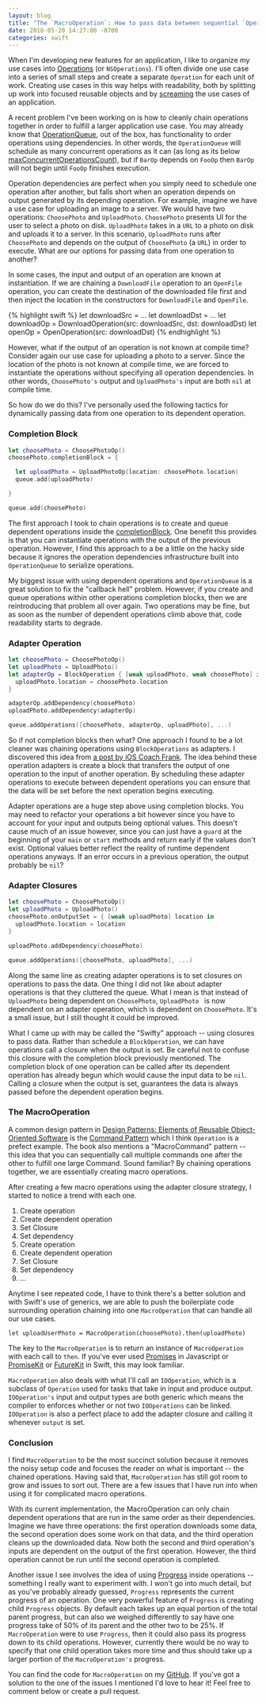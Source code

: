 ```yaml
---
layout: blog
title: "The `MacroOperation`: How to pass data between sequential `Operations`"
date: 2018-05-20 14:27:00 -0700
categories: swift
---
```


When I'm developing new features for an application, I like to organize my use cases into [Operations](https://developer.apple.com/documentation/foundation/operation) (or `NSOperations`). I'll often divide one use case into a series of small steps and create a separate `Operation` for each unit of work. Creating use cases in this way helps with readability, both by splitting up work into focused reusable objects and by [screaming](https://8thlight.com/blog/uncle-bob/2011/09/30/Screaming-Architecture.html) the use cases of an application.

A recent problem I've been working on is how to cleanly chain operations together in order to fulfill a larger application use case. You may already know that [OperationQueue](https://developer.apple.com/documentation/foundation/operationqueue), out of the box, has functionality to order operations using dependencies. In other words, the `OperationQueue` will schedule as many concurrent operations as it can (as long as its below [maxConcurrentOperationsCount](https://developer.apple.com/documentation/foundation/operationqueue/1414982-maxconcurrentoperationcount)), but if `BarOp` depends on `FooOp` then `BarOp` will not begin until `FooOp` finishes execution.



Operation dependencies are perfect when you simply need to schedule one operation after another, but falls short when an operation depends on output generated by its depending operation. For example, imagine we have a use case for uploading an image to a server. We would have two operations: `ChoosePhoto` and `UploadPhoto`. `ChoosePhoto` presents UI for the user to select a photo on disk. `UploadPhoto` takes in a `URL` to a photo on disk and uploads it to a server. In this scenario, `UploadPhoto` runs after `ChoosePhoto` and depends on the output of `ChoosePhoto` (a `URL`) in order to execute. What are our options for passing data from one operation to another?

In some cases, the input and output of an operation are known at instantiation. If we are chaining a `DownloadFile` operation to an `OpenFile` operation, you can create the destination of the downloaded file first and then inject the location in the constructors for `DownloadFile` and `OpenFile`.

{% highlight swift %}
let downloadSrc = ...
let downloadDst = ...
let downloadOp = DownloadOperation(src: downloadSrc, dst: downloadDst)
let openOp = OpenOperation(src: downloadDst)
{% endhighlight %}

However, what if the output of an operation is not known at compile time? Consider again our use case for uploading a photo to a server. Since the location of the photo is not known at compile time, we are forced to instantiate the operations without specifying all operation dependencies. In other words, `ChoosePhoto's` output and `UploadPhoto's` input are both `nil` at compile time.

So how do we do this? I've personally used the following tactics for dynamically passing data from one operation to its dependent operation.

### Completion Block

```swift
let choosePhoto = ChoosePhotoOp()
choosePhoto.completionBlock = {

  let uploadPhoto = UploadPhotoOp(location: choosePhoto.location)
  queue.add(uploadPhoto)

}

queue.add(choosePhoto)
```

The first approach I took to chain operations is to create and queue dependent operations inside the [completionBlock](https://developer.apple.com/documentation/foundation/operation/1408085-completionblock). One benefit this provides is that you can instantiate operations with the output of the previous operation. However, I find this approach to a be a little on the hacky side because it ignores the operation dependencies infrastructure built into `OperationQueue` to serialize operations.

My biggest issue with using dependent operations and `OperationQueue` is a great solution to fix the "callback hell" problem. However, if you create and queue operations within other operations completion blocks, then we are reintroducing that problem all over again. Two operations may be fine, but as soon as the number of dependent operations climb above that, code readability starts to degrade.

### Adapter Operation

```swift
let choosePhoto = ChoosePhotoOp()
let uploadPhoto = UploadPhoto()
let adapterOp = BlockOperation { [weak uploadPhoto, weak choosePhoto] in
  uploadPhoto.location = choosePhoto.location
}

adapterOp.addDependency(choosePhoto)
uploadPhoto.addDependency(adapterOp)

queue.addOperations([choosePhoto, adapterOp, uploadPhoto], ...)
```

So if not completion blocks then what? One approach I found to be a lot cleaner was chaining operations using `BlockOperations` as adapters. I discovered this idea from [a post by iOS Coach Frank](http://ioscoachfrank.com/2017/03/18/chaining-nsoperations.html). The idea behind these operation adapters is create a block that transfers the output of one operation to the input of another operation. By scheduling these adapter operations to execute between dependent operations you can ensure that the data will be set before the next operation begins executing.

Adapter operations are a huge step above using completion blocks. You may need to refactor your operations a bit however since you have to account for your input and outputs being optional values. This doesn't cause much of an issue however, since you can just have a `guard` at the beginning of your `main` or `start` methods and return early if the values don't exist. Optional values better reflect the reality of runtime dependent operations anyways. If an error occurs in a previous operation, the output probably be `nil`?

### Adapter Closures

```swift
let choosePhoto = ChoosePhotoOp()
let uploadPhoto = UploadPhoto()
choosePhoto.onOutputSet = { [weak uploadPhoto] location in
  uploadPhoto.location = location
}

uploadPhoto.addDependency(choosePhoto)

queue.addOperations([choosePhoto, uploadPhoto], ...)
```

Along the same line as creating adapter operations is to set closures on operations to pass the data. One thing I did not like about adapter operations is that they cluttered the queue. What I mean is that instead of `UploadPhoto` being dependent on `ChoosePhoto`, `UploadPhoto ` is now dependent on an adapter operation, which is dependent on `ChoosePhoto`. It's a small issue, but I still thought it could be improved.

What I came up with may be called the "Swifty" approach -- using closures to pass data. Rather than schedule a `BlockOperation`, we can have operations call a closure when the output is set. Be careful not to confuse this closure with the completion block previously mentioned. The completion block of one operation can be called after its dependent operation has already begun which would cause the input data to be `nil`. Calling a closure when the output is set, guarantees the data is always passed before the dependent operation begins.

### The MacroOperation
A common design pattern in [Design Patterns: Elements of Reusable Object-Oriented Software](https://www.amazon.com/Design-Patterns-Elements-Reusable-Object-Oriented/dp/0201633612) is the [Command Pattern](https://en.wikipedia.org/wiki/Command_pattern) which I think `Operation` is a prefect example. The book also mentions a "MacroCommand" pattern -- this idea that you can sequentially call multiple commands one after the other to fulfill one large Command. Sound familiar? By chaining operations together, we are essentially creating macro operations.

After creating a few macro operations using the adapter closure strategy, I started to notice a trend with each one.

1. Create operation
2. Create dependent operation
2. Set Closure
3. Set dependency
4. Create operation
5. Create dependent operation
6. Set Closure
7. Set dependency
8. ...

Anytime I see repeated code, I have to think there's a better solution and with Swift's use of generics, we are able to push the boilerplate code surrounding operation chaining into one `MacroOperation` that can handle all our use cases.

```
let uploadUserPhoto = MacroOperation(choosePhoto).then(uploadPhoto)
```

The key to the `MacroOperation` is to return an instance of `MacroOperation` with each call to `then`. If you've ever used [Promises](https://javascript.info/promise-chaining) in Javascript or [PromiseKit](https://github.com/mxcl/PromiseKit) or [FutureKit](https://github.com/FutureKit/FutureKit) in Swift, this may look familiar.

`MacroOperation` also deals with what I'll call an `IOOperation`, which is a subclass of `Operation` used for tasks that take in input and produce output. `IOOperation's` input and output types are both generic which means the compiler to enforces whether or not two `IOOperations` can be linked. `IOOperation` is also a perfect place to add the adapter closure and calling it whenever `output` is set.

### Conclusion
I find `MacroOperation` to be the most succinct solution because it removes the noisy setup code and focuses the reader on what is important -- the chained operations. Having said that, `MacroOperation` has still got room to grow and issues to sort out. There are a few issues that I have run into when using it for complicated macro operations.

With its current implementation, the MacroOperation can only chain dependent operations that are run in the same order as their dependencies. Imagine we have three operations: the first operation downloads some data, the second operation does some work on that data, and the third operation cleans up the downloaded data. Now both the second and third operation's inputs are dependent on the output of the first operation. However, the third operation cannot be run until the second operation is completed.

Another issue I see involves the idea of using [Progress](https://developer.apple.com/documentation/foundation/progress) inside operations -- something I really want to experiment with. I won't go into much detail, but as you've probably already guessed, `Progress` represents the current progress of an operation. One very powerful feature of `Progress` is creating child `Progress` objects. By default each takes up an equal portion of the total parent progress, but can also we weighed differently to say have one progress take of 50% of its parent and the other two to be 25%. If `MacroOperation` were to use `Progress`, then it could also pass its progress down to its child operations. However, currently there would be no way to specify that one child operation takes more time and thus should take up a larger portion of the `MacroOperation's` progress.

You can find the code for `MacroOperation` on my [GitHub](https://github.com/duffneubauer/MacroOperation). If you've got a solution to the one of the issues I mentioned I'd love to hear it! Feel free to comment below or create a pull request.
